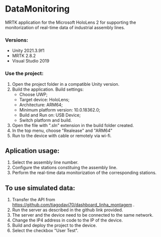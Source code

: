 # DataMonitoring

MRTK application for the Microsoft HoloLens 2 for supporting the monitorization of real-time data of industrial assembly lines.

### Versions:

 - Unity 2021.3.9f1
 - MRTK 2.8.2
 - Visual Studio 2019
 
 ### Use the project:
 1. Open the project folder in a compatible Unity version.
 2. Build the application. Build settings:
    - Choose UWP;
    - Target device: HoloLens;
    - Architecture: ARM64;
    - Minimum platform version: 10.0.18362.0;
    - Build and Run on: USB Device;
    - Switch platform and build.
 3. Open the file with ".sln" extension in the build folder created.
 4. In the top menu, choose "Realease" and "ARM64"
 5. Run to the device with cable or remotely via wi-fi.

## Aplication usage:
1. Select the assembly line number.
2. Configure the stations constituing the assembly line.
3. Perform the real-time data monitorization of the corresponding stations.

## To use simulated data:
1. Transfer the API from https://github.com/tiagodavi70/dashboard_linha_montagem .
2. Run the server as described in the github link provided.
3. The server and the device need to be connected to the same network.
4. Change the IP4 address in code to the IP of the device.
5. Build and deploy the project to the device.
6. Select the checkbox "User Test".
